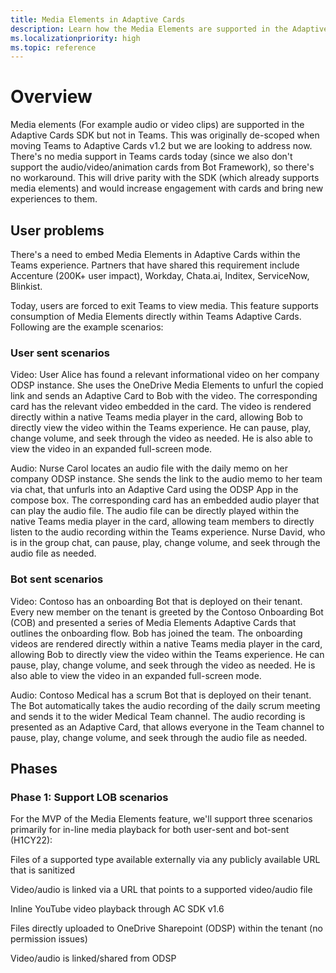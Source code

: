 ```yaml
---
title: Media Elements in Adaptive Cards
description: Learn how the Media Elements are supported in the Adaptive Cards SDK and support consumption directly within Microsoft Teams Adaptive Cards.
ms.localizationpriority: high
ms.topic: reference
---
```


# Overview

Media elements (For example audio or video clips) are supported in the Adaptive Cards SDK but not in Teams. This was originally de-scoped when moving Teams to Adaptive Cards v1.2 but we are looking to address now. There's no media support in Teams cards today (since we also don't support the audio/video/animation cards from Bot Framework), so there's no workaround. This will drive parity with the SDK (which already supports media elements) and would increase engagement with cards and bring new experiences to them.

## User problems

There's a need to embed Media Elements in Adaptive Cards within the Teams experience. Partners that have shared this requirement include Accenture (200K+ user impact), Workday, Chata.ai, Inditex, ServiceNow, Blinkist.

Today, users are forced to exit Teams to view media. This feature supports consumption of Media Elements directly within Teams Adaptive Cards. Following are the example scenarios:

### User sent scenarios

Video: User Alice has found a relevant informational video on her company ODSP instance. She uses the OneDrive Media Elements to unfurl the copied link and sends an Adaptive Card to Bob with the video. The corresponding card has the relevant video embedded in the card. The video is rendered directly within a native Teams media player in the card, allowing Bob to directly view the video within the Teams experience. He can pause, play, change volume, and seek through the video as needed. He is also able to view the video in an expanded full-screen mode.  

Audio: Nurse Carol locates an audio file with the daily memo on her company ODSP instance. She sends the link to the audio memo to her team via chat, that unfurls into an Adaptive Card using the ODSP App in the compose box. The corresponding card has an embedded audio player that can play the audio file. The audio file can be directly played within the native Teams media player in the card, allowing team members to directly listen to the audio recording within the Teams experience. Nurse David, who is in the group chat, can pause, play, change volume, and seek through the audio file as needed.

### Bot sent scenarios

Video: Contoso has an onboarding Bot that is deployed on their tenant. Every new member on the tenant is greeted by the Contoso Onboarding Bot (COB) and presented a series of Media Elements Adaptive Cards that outlines the onboarding flow. Bob has joined the team. The onboarding videos are rendered directly within a native Teams media player in the card, allowing Bob to directly view the video within the Teams experience. He can pause, play, change volume, and seek through the video as needed. He is also able to view the video in an expanded full-screen mode.

Audio: Contoso Medical has a scrum Bot that is deployed on their tenant. The Bot automatically takes the audio recording of the daily scrum meeting and sends it to the wider Medical Team channel. The audio recording is presented as an Adaptive Card, that allows everyone in the Team channel to pause, play, change volume, and seek through the audio file as needed.

## Phases

### Phase 1: Support LOB scenarios

For the MVP of the Media Elements feature, we'll support three scenarios primarily for in-line media playback for both user-sent and bot-sent (H1CY22):

Files of a supported type available externally via any publicly available URL that is sanitized

Video/audio is linked via a URL that points to a supported video/audio file

Inline YouTube video playback through AC SDK v1.6

Files directly uploaded to OneDrive Sharepoint (ODSP) within the tenant (no permission issues)

Video/audio is linked/shared from ODSP